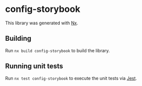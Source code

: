 # config-storybook

This library was generated with [Nx](https://nx.dev).

## Building

Run `nx build config-storybook` to build the library.

## Running unit tests

Run `nx test config-storybook` to execute the unit tests via [Jest](https://jestjs.io).
